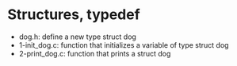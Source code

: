 # Structures, typedef
* dog.h: define a new type struct dog
* 1-init_dog.c: function that initializes a variable of type struct dog
* 2-print_dog.c: function that prints a struct dog

